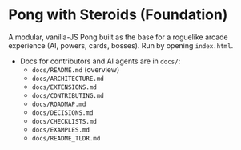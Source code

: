 # Pong with Steroids (Foundation)

A modular, vanilla-JS Pong built as the base for a roguelike arcade experience (AI, powers, cards, bosses). Run by opening `index.html`.

- Docs for contributors and AI agents are in `docs/`:
  - `docs/README.md` (overview)
  - `docs/ARCHITECTURE.md`
  - `docs/EXTENSIONS.md`
  - `docs/CONTRIBUTING.md`
  - `docs/ROADMAP.md`
  - `docs/DECISIONS.md`
  - `docs/CHECKLISTS.md`
  - `docs/EXAMPLES.md`
  - `docs/README_TLDR.md`
